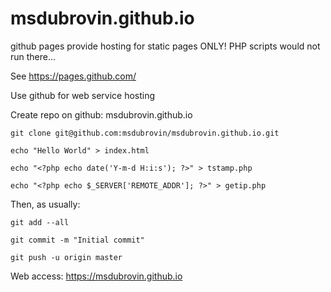# msdubrovin.github.io

github pages provide hosting for static pages ONLY! PHP scripts would not run there...

See https://pages.github.com/

Use github for web service hosting

Create repo on github: msdubrovin.github.io

```
git clone git@github.com:msdubrovin/msdubrovin.github.io.git

echo "Hello World" > index.html

echo "<?php echo date('Y-m-d H:i:s'); ?>" > tstamp.php 

echo "<?php echo $_SERVER['REMOTE_ADDR']; ?>" > getip.php 
```

Then, as usually:

```
git add --all

git commit -m "Initial commit"

git push -u origin master
```

Web access: https://msdubrovin.github.io

